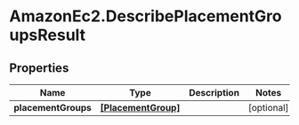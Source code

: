 # AmazonEc2.DescribePlacementGroupsResult

## Properties

Name | Type | Description | Notes
------------ | ------------- | ------------- | -------------
**placementGroups** | [**[PlacementGroup]**](PlacementGroup.md) |  | [optional] 


